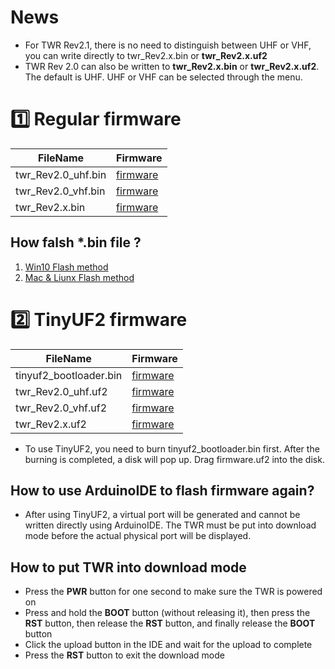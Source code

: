 
# News
  
* For TWR Rev2.1, there is no need to distinguish between UHF or VHF, you can write directly to twr_Rev2.x.bin or **twr_Rev2.x.uf2**
* TWR Rev 2.0 can also be written to **twr_Rev2.x.bin** or **twr_Rev2.x.uf2**. The default is UHF. UHF or VHF can be selected through the menu.

# 1️⃣ Regular firmware

| FileName           | Firmware                         |
| ------------------ | -------------------------------- |
| twr_Rev2.0_uhf.bin | [firmware](./twr_Rev2.0_uhf.bin) |
| twr_Rev2.0_vhf.bin | [firmware](./twr_Rev2.0_vhf.bin) |
| twr_Rev2.x.bin     | [firmware](./twr_Rev2.x.bin)     |

## How falsh *.bin file ?

1. [Win10 Flash method](https://github.com/Xinyuan-LilyGO/LilyGo-Document/blob/master/WinFlashBin.md)
2. [Mac & Liunx Flash method](https://github.com/Xinyuan-LilyGO/LilyGo-Document/blob/master/MacFlashBin.md)

# 2️⃣ TinyUF2 firmware

| FileName               | Firmware                             |
| ---------------------- | ------------------------------------ |
| tinyuf2_bootloader.bin | [firmware](./tinyuf2_bootloader.bin) |
| twr_Rev2.0_uhf.uf2     | [firmware](./twr_Rev2.0_uhf.uf2)     |
| twr_Rev2.0_vhf.uf2     | [firmware](./twr_Rev2.0_vhf.uf2)     |
| twr_Rev2.x.uf2         | [firmware](./twr_Rev2.x.uf2)         |

* To use TinyUF2, you need to burn tinyuf2_bootloader.bin first. After the burning is completed, a disk will pop up. Drag firmware.uf2 into the disk.

## How to use ArduinoIDE to flash firmware again?

* After using TinyUF2, a virtual port will be generated and cannot be written directly using ArduinoIDE. The TWR must be put into download mode before the actual physical port will be displayed.
  
## How to put TWR into download mode

* Press the **PWR** button for one second to make sure the TWR is powered on
* Press and hold the **BOOT** button (without releasing it), then press the **RST** button, then release the **RST** button, and finally release the **BOOT** button
* Click the upload button in the IDE and wait for the upload to complete
* Press the **RST** button to exit the download mode
